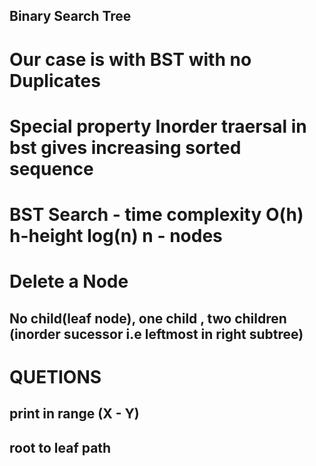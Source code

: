 ## Binary Search Tree

# Our case is with BST with no Duplicates

# Special property Inorder traersal in bst gives increasing sorted sequence

# BST Search - time complexity O(h) h-height log(n) n - nodes

# Delete a Node 
## No child(leaf node), one child , two children (inorder sucessor i.e leftmost in right subtree)

# QUETIONS 
## print in range (X - Y)
## root to leaf path 